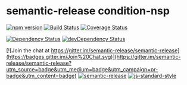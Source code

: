# semantic-release condition-nsp

[![npm version](https://badge.fury.io/js/%40semantic-release%2Fcondition-nsp.svg)](http://badge.fury.io/js/%40semantic-release%2Fcondition-nsp)
[![Build Status](https://travis-ci.org/semantic-release/condition-nsp.svg?branch=master)](https://travis-ci.org/semantic-release/condition-nsp)
[![Coverage Status](https://coveralls.io/repos/semantic-release/condition-nsp/badge.svg?branch=master&service=github)](https://coveralls.io/github/semantic-release/condition-nsp?branch=master)

[![Dependency Status](https://david-dm.org/semantic-release/condition-nsp/master.svg)](https://david-dm.org/semantic-release/condition-nsp/master)
[![devDependency Status](https://david-dm.org/semantic-release/condition-nsp/master/dev-status.svg)](https://david-dm.org/semantic-release/condition-nsp/master#info=devDependencies)

[![Join the chat at https://gitter.im/semantic-release/semantic-release](https://badges.gitter.im/Join%20Chat.svg)](https://gitter.im/semantic-release/semantic-release?utm_source=badge&utm_medium=badge&utm_campaign=pr-badge&utm_content=badge)
[![semantic-release](https://img.shields.io/badge/%20%20%F0%9F%93%A6%F0%9F%9A%80-semantic--release-e10079.svg)](https://github.com/semantic-release/semantic-release)
[![js-standard-style](https://img.shields.io/badge/code%20style-standard-brightgreen.svg?style=flat)](https://github.com/feross/standard)
